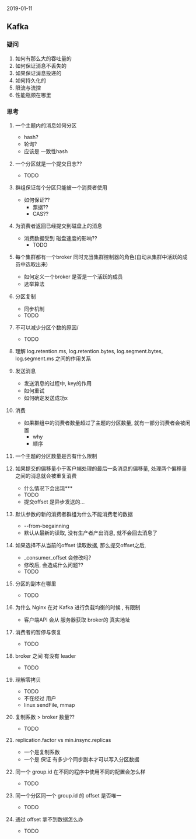 2019-01-11

## Kafka

### 疑问
1. 如何有那么大的吞吐量的
2. 如何保证消息不丢失的
3. 如果保证消息投递的
4. 如何持久化的
1. 限流与流控
1. 性能瓶颈在哪里

### 思考
1. 一个主题内的消息如何分区
    - hash?
    - 轮询?
    - 应该是 一致性hash
1. 一个分区就是一个提交日志??
    - TODO
1. 群组保证每个分区只能被一个消费者使用
    - 如何保证??
        - 票据??
        - CAS??
2. 为消费者返回已经提交到磁盘上的消息
    - 消费数据受到 磁盘速度的影响??
        - TODO
3. 每个集群都有一个broker 同时充当集群控制器的角色(自动从集群中活跃的成员中选取出来)
    - 如何定义一个broker 是否是一个活跃的成员
    - 选举算法
4. 分区复制
    - 同步机制
    - TODO
5. 不可以减少分区个数的原因/
    - TODO
6. 理解 log.retention.ms, log.retention.bytes, log.segment.bytes, log.segment.ms 之间的作用关系
7. 发送消息
    - 发送消息的过程中, key的作用
    - 如何重试
    - 如何确定发送成功x
1. 消费
    - 如果群组中的消费者数量超过了主题的分区数量, 就有一部分消费者会被闲置
        - why
        - 顺序
1. 一个主题的分区数量是否有什么限制
1. 如果提交的偏移量小于客户端处理的最后一条消息的偏移量, 处理两个偏移量之间的消息就会被重复消费
    - 什么情况下会出现***
    - TODO
    - 提交offset 是异步发送的...
1. 默认参数的新的消费者群组为什么不能消费老的数据
    - --from-begainning
    - 默认从最新的读取, 没有生产者产出消息, 就不会回去消息了
1. 如果选择不从当前的offset 读取数据, 那么提交offset之后, 
    - _consumer_offset 会修改吗?
    - 修改后, 会造成什么问题??
    - TODO
    
    
1. 分区的副本在哪里
    - TODO
    
1. 为什么 Nginx 在对 Kafka 进行负载均衡的时候 , 有限制
    - 客户端API 会从 服务器获取 broker的 真实地址    
1. 消费者的暂停与恢复
    - TODO
    
1. broker 之间 有没有 leader
    - TODO
1. 理解零拷贝
    - TODO
    - 不在经过 用户
    - linux sendFile, mmap
1. 复制系数 > broker 数量??
    - TODO
1. replication.factor vs min.insync.replicas
    - 一个是复制系数
    - 一个是 保证 有多少个同步副本才可以写入分区数据
1. 同一个 group.id 在不同的程序中使用不同的配置会怎么样
    - TODO
2. 同一个分区同一个 group.id 的 offset 是否唯一
    - TODO
3. 通过 offset 拿不到数据怎么办
    - TODO

